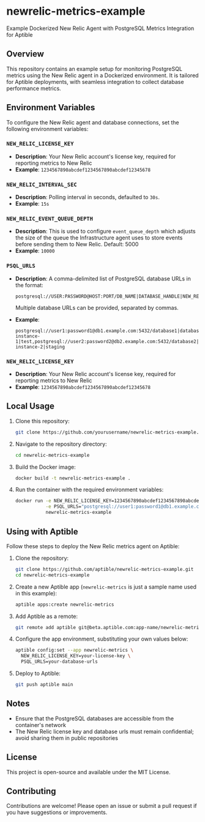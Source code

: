 # newrelic-metrics-example

Example Dockerized New Relic Agent with PostgreSQL Metrics Integration for Aptible

## Overview

This repository contains an example setup for monitoring PostgreSQL metrics using the New Relic agent in a Dockerized environment. It is tailored for Aptible deployments, with seamless integration to collect database performance metrics.

## Environment Variables

To configure the New Relic agent and database connections, set the following environment variables:

### `NEW_RELIC_LICENSE_KEY`

* **Description**: Your New Relic account's license key, required for reporting metrics to New Relic
* **Example**: `1234567890abcdef1234567890abcdef12345678`

### `NEW_RELIC_INTERVAL_SEC`

* **Description**: Polling interval in seconds, defaulted to `30s`.
* **Example**: `15s`

### `NEW_RELIC_EVENT_QUEUE_DEPTH`

* **Description**: This is used to configure `event_queue_depth` which adjusts the size of the queue the Infrastructure agent uses to store events before sending them to New Relic. Default: 5000
* **Example**: `10000`

### `PSQL_URLS`

* **Description**: A comma-delimited list of PostgreSQL database URLs in the format:
  ```
  postgresql://USER:PASSWORD@HOST:PORT/DB_NAME|DATABASE_HANDLE|NEW_RELIC_ENV_LABEL
  ```
  Multiple database URLs can be provided, separated by commas.

* **Example**:
  ```
  postgresql://user1:password1@db1.example.com:5432/database1|database-instance-1|test,postgresql://user2:password2@db2.example.com:5432/database2|database-instance-2|staging
  ```

### `NEW_RELIC_LICENSE_KEY`

* **Description**: Your New Relic account's license key, required for reporting metrics to New Relic
* **Example**: `1234567890abcdef1234567890abcdef12345678`

## Local Usage

1. Clone this repository:
   ```bash
   git clone https://github.com/yourusername/newrelic-metrics-example.git
   ```

2. Navigate to the repository directory:
   ```bash
   cd newrelic-metrics-example
   ```

3. Build the Docker image:
   ```bash
   docker build -t newrelic-metrics-example .
   ```

4. Run the container with the required environment variables:
   ```bash
   docker run -e NEW_RELIC_LICENSE_KEY=1234567890abcdef1234567890abcdef12345678 \
              -e PSQL_URLS="postgresql://user1:password1@db1.example.com:5432/database1|database-instance-1|test,postgresql://user2:password2@db2.example.com:5432/database2|database-instance-2|staging" \
              newrelic-metrics-example
   ```

## Using with Aptible

Follow these steps to deploy the New Relic metrics agent on Aptible:

1. Clone the repository:
   ```bash
   git clone https://github.com/aptible/newrelic-metrics-example.git
   cd newrelic-metrics-example
   ```

2. Create a new Aptible app (`newrelic-metrics` is just a sample name used in this example):
   ```bash
   aptible apps:create newrelic-metrics
   ```

3. Add Aptible as a remote:
   ```bash
   git remote add aptible git@beta.aptible.com:app-name/newrelic-metrics.git
   ```

4. Configure the app environment, substituting your own values below:
   ```bash
   aptible config:set --app newrelic-metrics \
     NEW_RELIC_LICENSE_KEY=your-license-key \
     PSQL_URLS=your-database-urls
   ```

5. Deploy to Aptible:
   ```bash
   git push aptible main
   ```

## Notes

* Ensure that the PostgreSQL databases are accessible from the container's network
* The New Relic license key and database urls must remain confidential; avoid sharing them in public repositories

## License

This project is open-source and available under the MIT License.

## Contributing

Contributions are welcome! Please open an issue or submit a pull request if you have suggestions or improvements.
